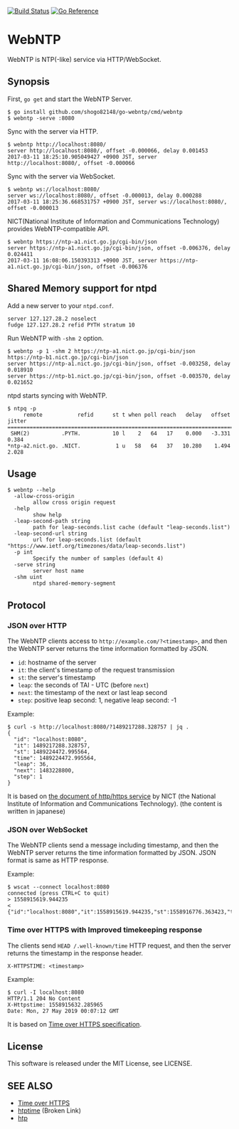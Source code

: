 [![Build Status](https://travis-ci.com/shogo82148/go-webntp.svg?branch=master)](https://travis-ci.com/shogo82148/go-webntp)
[![Go Reference](https://pkg.go.dev/badge/github.com/shogo82148/go-webntp.svg)](https://pkg.go.dev/github.com/shogo82148/go-webntp)

# WebNTP

WebNTP is NTP(-like) service via HTTP/WebSocket.

## Synopsis

First, `go get` and start the WebNTP Server.

``` plain
$ go install github.com/shogo82148/go-webntp/cmd/webntp
$ webntp -serve :8080
```

Sync with the server via HTTP.

``` plain
$ webntp http://localhost:8080/
server http://localhost:8080/, offset -0.000066, delay 0.001453
2017-03-11 18:25:10.905049427 +0900 JST, server http://localhost:8080/, offset -0.000066
```

Sync with the server via WebSocket.

``` plain
$ webntp ws://localhost:8080/
server ws://localhost:8080/, offset -0.000013, delay 0.000288
2017-03-11 18:25:36.668531757 +0900 JST, server ws://localhost:8080/, offset -0.000013
```

NICT(National Institute of Information and Communications Technology) provides WebNTP-compatible API.

``` plain
$ webntp https://ntp-a1.nict.go.jp/cgi-bin/json
server https://ntp-a1.nict.go.jp/cgi-bin/json, offset -0.006376, delay 0.024411
2017-03-11 16:08:06.150393313 +0900 JST, server https://ntp-a1.nict.go.jp/cgi-bin/json, offset -0.006376
```

## Shared Memory support for ntpd

Add a new server to your `ntpd.conf`.

``` plain
server 127.127.28.2 noselect
fudge 127.127.28.2 refid PYTH stratum 10
```

Run WebNTP with `-shm 2` option.

``` plain
$ webntp -p 1 -shm 2 https://ntp-a1.nict.go.jp/cgi-bin/json https://ntp-b1.nict.go.jp/cgi-bin/json
server https://ntp-a1.nict.go.jp/cgi-bin/json, offset -0.003258, delay 0.018910
server https://ntp-b1.nict.go.jp/cgi-bin/json, offset -0.003570, delay 0.021652
```

ntpd starts syncing with WebNTP.

``` plain
$ ntpq -p
     remote           refid      st t when poll reach   delay   offset  jitter
==============================================================================
 SHM(2)          .PYTH.          10 l    2   64   17    0.000   -3.331   0.384
*ntp-a2.nict.go. .NICT.           1 u   58   64   37   10.280    1.494   2.028
```


## Usage

``` plain
$ webntp --help
  -allow-cross-origin
    	allow cross origin request
  -help
    	show help
  -leap-second-path string
    	path for leap-seconds.list cache (default "leap-seconds.list")
  -leap-second-url string
    	url for leap-seconds.list (default "https://www.ietf.org/timezones/data/leap-seconds.list")
  -p int
    	Specify the number of samples (default 4)
  -serve string
    	server host name
  -shm uint
    	ntpd shared-memory-segment
```


## Protocol

### JSON over HTTP

The WebNTP clients access to `http://example.com/?<timestamp>`,
and then the WebNTP server returns the time information formatted by JSON.

- `id`: hostname of the server
- `it`: the client's timestamp of the request transmission
- `st`: the server's timestamp
- `leap`: the seconds of TAI - UTC (before `next`)
- `next`: the timestamp of the next or last leap second 
- `step`: positive leap second: 1, negative leap second: -1

Example:

``` plain
$ curl -s http://localhost:8080/?1489217288.328757 | jq .
{
  "id": "localhost:8080",
  "it": 1489217288.328757,
  "st": 1489224472.995564,
  "time": 1489224472.995564,
  "leap": 36,
  "next": 1483228800,
  "step": 1
}
```

It is based on [the document of http/https service](http://www.nict.go.jp/JST/http.html) by NICT (the National Institute of Information and Communications Technology).
(the content is written in japanese)

### JSON over WebSocket

The WebNTP clients send a message including timestamp,
and then the WebNTP server returns the time information formatted by JSON.
JSON format is same as HTTP response.

Example:

```plain
$ wscat --connect localhost:8080
connected (press CTRL+C to quit)
> 1558915619.944235
< {"id":"localhost:8080","it":1558915619.944235,"st":1558916776.363423,"time":1558916776.363423,"leap":36,"next":1483228800.000000,"step":1}
```

### Time over HTTPS with Improved timekeeping response

The clients send `HEAD /.well-known/time` HTTP request,
and then the server returns the timestamp in the response header.

```plain
X-HTTPSTIME: <timestamp>
```

Example:

```plain
$ curl -I localhost:8080
HTTP/1.1 204 No Content
X-Httpstime: 1558915632.285965
Date: Mon, 27 May 2019 00:07:12 GMT
```

It is based on [Time over HTTPS specification](http://phk.freebsd.dk/time/20151129/).

## License

This software is released under the MIT License, see LICENSE.


## SEE ALSO

- [Time over HTTPS](http://phk.freebsd.dk/time/20151129/)
- [htptime](http://www.htptime.org/index.html) (Broken Link)
- [htp](http://www.vervest.org/htp/)
